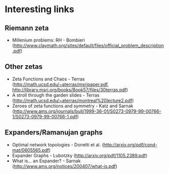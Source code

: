 Interesting links
=================

Riemann zeta
------------
* Millenium problems: RH - Bombieri (http://www.claymath.org/sites/default/files/official_problem_description.pdf)

Other zetas
-----------
* Zeta Functions and Chaos - Terras (http://math.ucsd.edu/~aterras/msripaper.pdf, http://library.msri.org/books/Book57/files/30terras.pdf)
* A stroll through the garden slides - Terras (http://math.ucsd.edu/~aterras/montreal%20lecture2.pdf)
* Zeroes of zeta functions and symmetry - Katz and Sarnak (http://www.ams.org/journals/bull/1999-36-01/S0273-0979-99-00766-1/S0273-0979-99-00766-1.pdf)

Expanders/Ramanujan graphs
--------------------------
* Optimal network topologies - Donetti et al. (http://arxiv.org/pdf/cond-mat/0605565.pdf)
* Expander Graphs - Lubotzky (http://arxiv.org/pdf/1105.2389.pdf)
* What is... an Expander? - Sarnak (http://www.ams.org/notices/200407/what-is.pdf)
